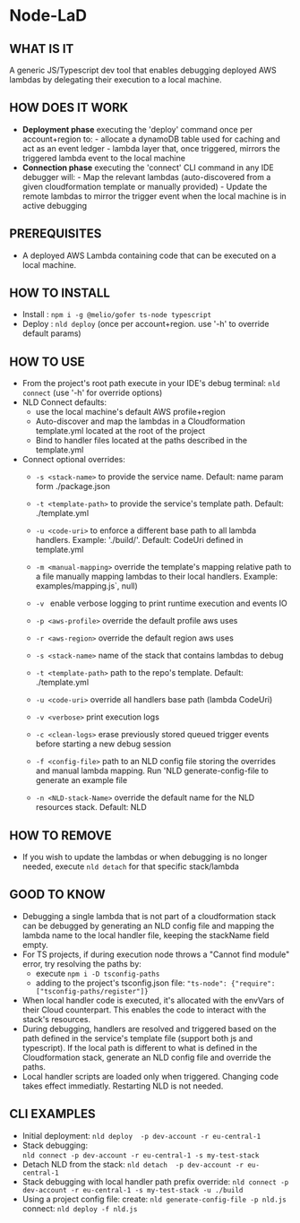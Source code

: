 # Node-LaD 
## WHAT IS IT 
A generic JS/Typescript dev tool that enables debugging deployed AWS lambdas by delegating their execution to a local machine. 

## HOW DOES IT WORK 
* __Deployment phase__
    executing the 'deploy' command once per account+region to:
        - allocate a dynamoDB table used for caching and act as an event ledger
        - lambda layer that, once triggered, mirrors the triggered lambda event to the local machine
* __Connection phase__
    executing the 'connect' CLI command in any IDE debugger will:
        - Map the relevant lambdas (auto-discovered from a given cloudformation template or manually provided)
        - Update the remote lambdas to mirror the trigger event when the local machine is in active debugging

## PREREQUISITES 
* A deployed AWS Lambda containing code that can be executed on a local machine.

## HOW TO INSTALL 
* Install : `npm i -g @melio/gofer ts-node typescript`
* Deploy : `nld deploy` (once per account+region. use '-h' to override default params)

## HOW TO USE 
* From the project's root path execute in your IDE's debug terminal: `nld connect` (use '-h' for override options)
* NLD Connect defaults:
    - use the local machine's default AWS profile+region
    - Auto-discover and map the lambdas in a Cloudformation template.yml located at the root of the project
    - Bind to handler files located at the paths described in the template.yml
* Connect optional overrides:
    - `-s <stack-name>`   to provide the service name. Default: name param form ./package.json
    - `-t <template-path>`  to provide the service's template path. Default: ./template.yml
    - `-u <code-uri>`       to enforce a different base path to all lambda handlers. 
                                Example: './build/'. Default: CodeUri defined in template.yml
    - `-m <manual-mapping>` override the template's mapping relative path to a file manually mapping lambdas to their local handlers. 
                                Example: examples/mapping.js`, null)
    - `-v `                 enable verbose logging to print runtime execution and events IO

    - `-p <aws-profile>`    override the default profile aws uses
    - `-r <aws-region>`     override the default region aws uses
    - `-s <stack-name>`     name of the stack that contains lambdas to debug
    - `-t <template-path>`  path to the repo's template. Default: ./template.yml
    - `-u <code-uri>`       override all handlers base path (lambda CodeUri)
    - `-v <verbose>`        print execution logs
    - `-c <clean-logs>`     erase previously stored queued trigger events before starting a new debug session
    - `-f <config-file>`    path to an NLD config file storing the overrides and manual lambda mapping. Run 'NLD generate-config-file to generate an example file
    - `-n <NLD-stack-Name>` override the default name for the NLD resources stack. Default: NLD
## HOW TO REMOVE
* If you wish to update the lambdas or when debugging is no longer needed, execute `nld detach` for that specific stack/lambda

## GOOD TO KNOW 
* Debugging a single lambda that is not part of a cloudformation stack can be debugged by 
    generating an NLD config file and mapping the lambda name to the local handler file, keeping the stackName field empty. 
* For TS projects, if during execution node throws a "Cannot find module" error, try resolving the paths by:
  - execute `npm i -D tsconfig-paths`
  - adding to the project's tsconfig.json file: `"ts-node": {"require": ["tsconfig-paths/register"]}`
* When local handler code is executed, it's allocated with the envVars of their Cloud counterpart.
    This enables the code to interact with the stack's resources. 
* During debugging, handlers are resolved and triggered based on the path defined in the service's template file (support both js and typescript). 
    If the local path is different to what is defined in the Cloudformation stack, generate an NLD config file and override the paths.
* Local handler scripts are loaded only when triggered. Changing code takes effect immediatly. Restarting NLD is not needed.

## CLI EXAMPLES
* Initial deployment: 
    `nld deploy  -p dev-account -r eu-central-1`
* Stack debugging:    
    `nld connect -p dev-account -r eu-central-1 -s my-test-stack`
* Detach NLD from the stack:
    `nld detach  -p dev-account -r eu-central-1`
* Stack debugging with local handler path prefix override:
    `nld connect -p dev-account -r eu-central-1 -s my-test-stack -u ./build`
* Using a project config file:
    create:  `nld generate-config-file -p nld.js`
    connect: `nld deploy -f nld.js`


